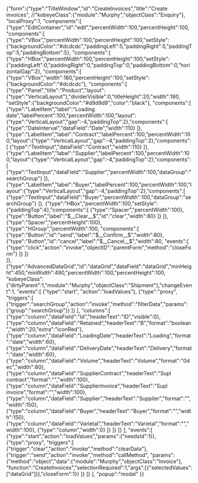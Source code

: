{"form":{"type":"TitleWindow","id":"CreateInvoices","title":"Create invoices",
//"kobeyeClass":{"module":"Murphy","objectClass":"Enquiry"},
"localProxy":1,
"components":[
	{"type":"EditContainer","id":"edit","percentWidth":100,"percentHeight":100,
	"components":[
		{"type":"VBox","percentWidth":100,"percentHeight":100,"setStyle":{"backgroundColor":"#dcdcdc","paddingLeft":5,"paddingRight":5,"paddingTop":5,"paddingBottom":5},
		"components":[
			{"type":"HBox","percentWidth":100,"percentHeight":100,"setStyle":{"paddingLeft":0,"paddingRight":0,"paddingTop":0,"paddingBottom":0,"horizontalGap":2},
			"components":[
				{"type":"VBox","width":180,"percentHeight":100,"setStyle":{"backgroundColor":"#dcdcdc"},
				"components":[	
					{"type":"Panel","title":"Product","layout":{"type":"VerticalLayout"},"dividerVisible":0,"titleHeight":20,"width":180,
					"setStyle":{"backgroundColor":"#d9d9d9","color":"black"},
					"components":[
						{"type":"LabelItem","label":"Loading date","labelPercent":100,"percentWidth":100,"layout":{"type":"VerticalLayout","gap":-4,"paddingTop":2},"components":[
							{"type":"DateInterval","dataField":"Date","width":110}
						]},
						{"type":"LabelItem","label":"Contract","labelPercent":100,"percentWidth":100,"layout":{"type":"VerticalLayout","gap":-4,"paddingTop":2},"components":[
							{"type":"TextInput","dataField":"Contract","width":110}
						]},
						{"type":"LabelItem","label":"Supplier","labelPercent":100,"percentWidth":100,"layout":{"type":"VerticalLayout","gap":-4,"paddingTop":2},"components":[
							{"type":"TextInput","dataField":"Supplier","percentWidth":100,"dataGroup":"searchGroup"}
						]},
						{"type":"LabelItem","label":"Buyer","labelPercent":100,"percentWidth":100,"layout":{"type":"VerticalLayout","gap":-4,"paddingTop":2},"components":[
							{"type":"TextInput","dataField":"Buyer","percentWidth":100,"dataGroup":"searchGroup"}
						]},
						{"type":"HBox","percentWidth":100,"setStyle":{"paddingTop":4},"components":[
							{"type":"Spacer","percentWidth":100},
							{"type":"Button","label":"$__Clear__$","id":"clear","width":80}
						]}
					]},
					{"type":"Spacer","percentHeight":100},
					{"type":"HGroup","percentWidth":100,
					"components":[
						{"type":"Button","id":"send","label":"$__Confirm__$","width":80},
						{"type":"Button","id":"cancel","label":"$__Cancel__$","width":80,
						"events":[
							{"type":"click","action":"invoke","objectID":"parentForm","method":"closeForm"}
						]}
					]}	
				]},
				{"type":"AdvancedDataGrid","id":"dataGrid","dataField":"dataGrid","minHeight":450,"minWidth":490,"percentWidth":100,"percentHeight":100,
				"kobeyeClass":{"dirtyParent":1,"module":"Murphy","objectClass":"Shipment"},"changeEvent":1,
				"events":[
					{"type":"start", "action":"loadValues"},
					{"type":"proxy", "triggers":[
						{"trigger":"searchGroup","action":"invoke","method":"filterData","params":{"group":"searchGroup"}}
					]}
				],
				"columns":[
					{"type":"column","dataField":"Id","headerText":"ID","visible":0},
					{"type":"column","dataField":"Retained","headerText":"B","format":"boolean","width":20,"extra":"iconRed"},
					{"type":"column","dataField":"LoadingDate","headerText":"Loading","format":"date","width":60},
					{"type":"column","dataField":"DeliveryDate","headerText":"Delivery","format":"date","width":60},
					{"type":"column","dataField":"Volume","headerText":"Volume","format":"0dec","width":80},
					{"type":"column","dataField":"SupplierContract","headerText":"Supl contract","format":"","width":100},
					{"type":"column","dataField":"SupplierInvoice","headerText":"Supl invoice","format":"","width":100},
					{"type":"column","dataField":"Supplier","headerText":"Supplier","format":"","width":150},
					{"type":"column","dataField":"Buyer","headerText":"Buyer","format":"","width":150},
					{"type":"column","dataField":"Varietal","headerText":"Varietal","format":"","width":100},
					{"type":"column","width":0}
				]}
			]}
		]}
	],
	"events":[
		{"type":"start","action":"loadValues","params":{"needsId":1}},
		{"type":"proxy", "triggers":[
			{"trigger":"clear","action":"invoke","method":"clearData"},
			{"trigger":"send","action":"invoke","method":"callMethod",
			"params":{"method":"object","data":{"module":"Murphy","objectClass":"Invoice"},
			"function":"CreateInvoices","selectionRequired":1,"args":[{"selectedValues":["dataGrid"]}],"closeForm":1}}
		]}
	]}
],
"popup":"modal"
}}
